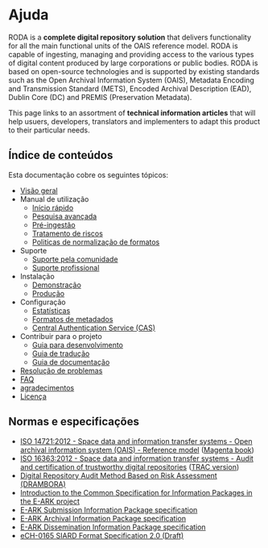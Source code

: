 # Ajuda

RODA is a **complete digital repository solution** that delivers functionality for all the main functional units of the OAIS reference model. RODA is capable of ingesting, managing and providing access to the various types of digital content produced by large corporations or public bodies. RODA is based on open-source technologies and is supported by existing standards such as the Open Archival Information System (OAIS), Metadata Encoding and Transmission Standard (METS), Encoded Archival Description (EAD), Dublin Core (DC) and PREMIS (Preservation Metadata).

This page links to an assortment of **technical information articles** that will help usuers, developers, translators and implementers to adapt this product to their particular needs.


## Índice de conteúdos

Esta documentação cobre os seguintes tópicos:

- [Visão geral](Overview_pt_PT.md)
- Manual de utilização
  - [Início rápido](Quickstart.md)
  - [Pesquisa avançada](Advanced_Search_pt_PT.md)
  - [Pré-ingestão](Pre_Ingest_pt_PT.md)
  - [Tratamento de riscos](Risk_Assessment.md)
  - [Politicas de normalização de formatos](Format_Normalization_Policy.md)
- Suporte
  - [Suporte pela comunidade](Community_Support.md) 
  - [Suporte profissional](Professional_Support.md)
- Instalação
  - [Demonstração](Installation_Testing_Environments.md)
  - [Produção](Installation_Production_Environments.md)
- Configuração
  - [Estatísticas](Statistics_pt_PT.md)
  - [Formatos de metadados](Metadata_Formats.md)
  - [Central Authentication Service (CAS)](Central_Authentication_Service.md)
- Contribuir para o projeto
  - [Guia para desenvolvimento](Developers_Guide.md)
  - [Guia de tradução](Translation_Guide.md)
  - [Guia de documentação](Documentation_Guide_pt_PT.md)
- [Resolução de problemas](Troubleshooting.md)
- [FAQ](FAQ_pt_PT.md)
- [agradecimentos](Acknowledgements.md)
- [Licença](License.md)

## Normas e especificações

*   [ISO 14721:2012 - Space data and information transfer systems - Open archival information system (OAIS) - Reference model](http://www.iso.org/iso/catalogue_detail.htm?csnumber=57284) ([Magenta book](http://public.ccsds.org/publications/archive/650x0m2.pdf))
*   [ISO 16363:2012 - Space data and information transfer systems - Audit and certification of trustworthy digital repositories](http://www.iso.org/iso/catalogue_detail.htm?csnumber=56510) ([TRAC version](https://www.crl.edu/sites/default/files/d6/attachments/pages/trac_0.pdf))
*   [Digital Repository Audit Method Based on Risk Assessment (DRAMBORA)](http://www.repositoryaudit.eu/download/)
*   [Introduction to the Common Specification for Information Packages in the E-ARK project](http://www.eark-project.com/resources/specificationdocs/50-draftcommonspec-1/file)
*   [E-ARK Submission Information Package specification](http://www.eark-project.com/resources/project-deliverables/51-d33pilotspec/file)
*   [E-ARK Archival Information Package specification](http://www.eark-project.com/resources/project-deliverables/53-d43earkaipspec-1/file)
*   [E-ARK Dissemination Information Package specification](http://www.eark-project.com/resources/project-deliverables/61-d53-pilot-dip-specification/file)
*   [eCH-0165 SIARD Format Specification 2.0 (Draft)](http://www.eark-project.com/resources/specificationdocs/32-specification-for-siard-format-v20/file)
